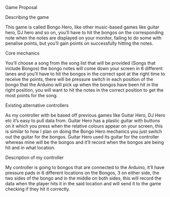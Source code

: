 Game Proposal 

 

Describing the game 

This game is called Bongo Hero, like other music-based games like guitar hero, DJ hero and so on, you’ll have to hit the bongos on the corresponding note when the notes are displayed on your monitor, failing to do some with penalise points, but you’ll gain points on successfully hitting the notes. 

 

Core mechanics 

You’ll choose a song from the song list that will be provided (Songs that include Bongos) the bongo notes will come down your screen in 6 different lanes and you’ll have to hit the bongos in the correct spot at the right time to receive the points, there will be pressure switch in each position of the bongo that the Arduino will pick up when the bongos have been hit in the right position, you will want to hit the notes in the correct position to get the most points for the song. 

 

Existing alternative controllers 

As my controller with be based off previous games like Guitar Hero, DJ Hero etc it’s easy to pull data from. Guitar Hero has a plastic guitar with buttons on it which you press when the relative colours appear on your screen, this is similar to how I plan on doing the Bongo Hero mechanics you just switch out the guitar for the bongos. Guitar Hero used its guitar for the controller whereas mine will be the bongos and it’ll record when the bongos are being hit and in what location.  

 

Description of my controller 

My controller is going to bongos that are connected to the Arduino, it’ll have pressure pads in 6 different locations on the Bongos, 3 on either side, the two sides of the bongo and in the middle on both sides, this will record the data when the player hits it in the said location and will send it to the game checking if they hit it correctly. 